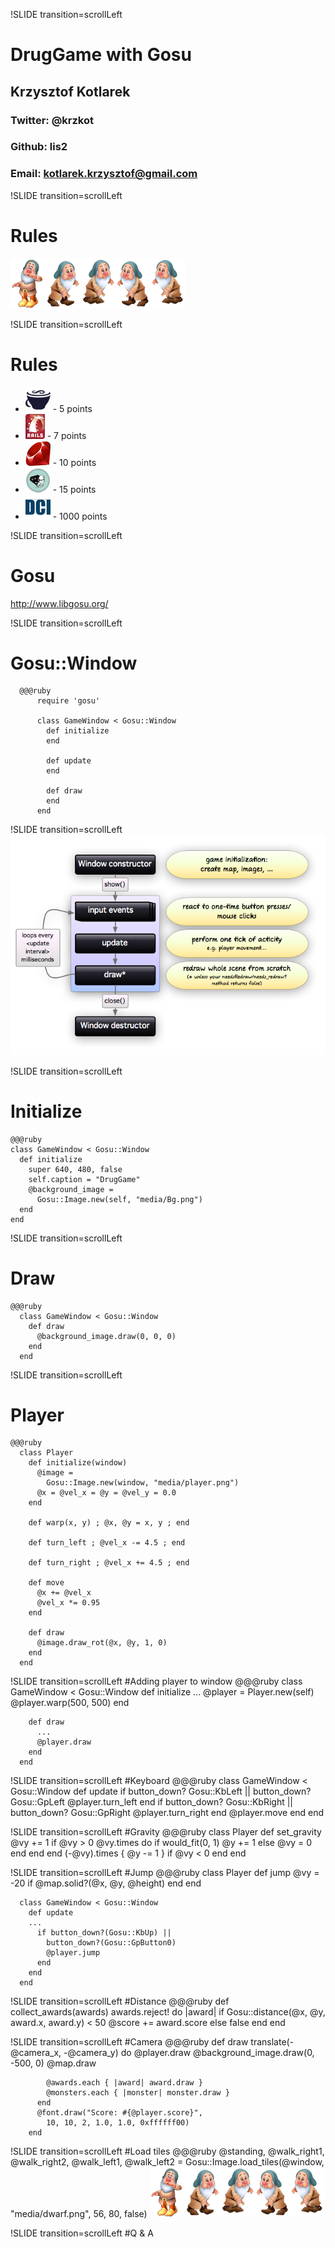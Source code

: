 !SLIDE transition=scrollLeft
# DrugGame with Gosu #
## Krzysztof Kotlarek ##
### Twitter: @krzkot ###
### Github:  lis2 ###
### Email:   kotlarek.krzysztof@gmail.com ###

!SLIDE transition=scrollLeft
# Rules

![dwarf.png](dwarf.png)

!SLIDE transition=scrollLeft
# Rules

*  ![main_loop.png](awards/coffeescript.png) - 5 points
*  ![main_loop.png](awards/rails.png)         - 7 points
*  ![main_loop.png](awards/ruby.png)        - 10 points
*  ![main_loop.png](awards/wroclove.png)     - 15 points
*  ![main_loop.png](awards/dci.png)         - 1000 points

!SLIDE transition=scrollLeft
# Gosu
http://www.libgosu.org/

!SLIDE transition=scrollLeft
# Gosu::Window
      @@@ruby
          require 'gosu'

          class GameWindow < Gosu::Window
            def initialize
            end

            def update
            end

            def draw
            end
          end

!SLIDE transition=scrollLeft
![main_loop.png](main_loop.png)

!SLIDE transition=scrollLeft
# Initialize
    @@@ruby
    class GameWindow < Gosu::Window
      def initialize
        super 640, 480, false
        self.caption = "DrugGame"
        @background_image =
          Gosu::Image.new(self, "media/Bg.png")
      end
    end

!SLIDE transition=scrollLeft
# Draw
    @@@ruby
      class GameWindow < Gosu::Window
        def draw
          @background_image.draw(0, 0, 0)
        end
      end

!SLIDE transition=scrollLeft
# Player
    @@@ruby
      class Player
        def initialize(window)
          @image =
            Gosu::Image.new(window, "media/player.png")
          @x = @vel_x = @y = @vel_y = 0.0
        end

        def warp(x, y) ; @x, @y = x, y ; end

        def turn_left ; @vel_x -= 4.5 ; end

        def turn_right ; @vel_x += 4.5 ; end

        def move
          @x += @vel_x
          @vel_x *= 0.95
        end

        def draw
          @image.draw_rot(@x, @y, 1, 0)
        end
      end

!SLIDE transition=scrollLeft
#Adding player to window
    @@@ruby
      class GameWindow < Gosu::Window
        def initialize
          ...
          @player = Player.new(self)
          @player.warp(500, 500)
        end

        def draw
          ...
          @player.draw
        end
      end

!SLIDE transition=scrollLeft
#Keyboard
    @@@ruby
      class GameWindow < Gosu::Window
        def update
          if button_down? Gosu::KbLeft ||
            button_down? Gosu::GpLeft
            @player.turn_left
          end
          if button_down? Gosu::KbRight ||
            button_down? Gosu::GpRight
            @player.turn_right
          end
          @player.move
        end
      end

!SLIDE transition=scrollLeft
#Gravity
    @@@ruby
      class Player
        def set_gravity
          @vy += 1
          if @vy > 0
            @vy.times do
              if would_fit(0, 1)
                @y += 1
              else
                @vy = 0
              end
            end
          end
          (-@vy).times { @y -= 1 } if @vy < 0
        end
      end

!SLIDE transition=scrollLeft
#Jump
    @@@ruby
      class Player
        def jump
          @vy = -20 if @map.solid?(@x, @y, @height)
        end
      end

      class GameWindow < Gosu::Window
        def update
        ...
          if button_down?(Gosu::KbUp) ||
            button_down?(Gosu::GpButton0)
            @player.jump
          end
        end
      end

!SLIDE transition=scrollLeft
#Distance
      @@@ruby
        def collect_awards(awards)
          awards.reject! do |award|
          if Gosu::distance(@x, @y, award.x, award.y) < 50
            @score += award.score
          else
            false
          end
        end

!SLIDE transition=scrollLeft
#Camera
      @@@ruby
        def draw
          translate(-@camera_x, -@camera_y) do
            @player.draw
            @background_image.draw(0, -500, 0)
            @map.draw

            @awards.each { |award| award.draw }
            @monsters.each { |monster| monster.draw }
          end
          @font.draw("Score: #{@player.score}", 
            10, 10, 2, 1.0, 1.0, 0xffffff00)
        end

!SLIDE transition=scrollLeft
#Load tiles
      @@@ruby
        @standing, @walk_right1, @walk_right2,
          @walk_left1, @walk_left2 =
          Gosu::Image.load_tiles(@window, "media/dwarf.png",
          56, 80, false)
  ![dwarf.png](dwarf.png)

!SLIDE transition=scrollLeft
#Q & A
